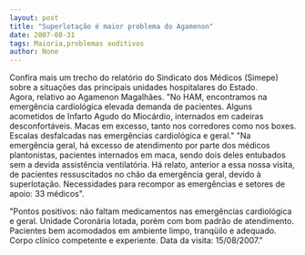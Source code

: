 ```yaml
---
layout: post
title: "Superlotação é maior problema do Agamenon"
date: 2007-08-31
tags: Maioria,problemas auditivos
author: None
---
```

Confira mais um trecho do relat&oacute;rio do Sindicato dos M&eacute;dicos (Simepe) sobre a situa&ccedil;&otilde;es das principais unidades hospitalares do Estado.&nbsp; Agora,&nbsp;relativo ao Agamenon Magalh&atilde;es.
&quot;No HAM,&nbsp;encontramos&nbsp;na emerg&ecirc;ncia cardiol&oacute;gica&nbsp;elevada demanda de pacientes. Alguns acometidos de Infarto Agudo do Mioc&aacute;rdio, internados em cadeiras desconfort&aacute;veis. Macas em excesso, tanto nos corredores como nos boxes. Escalas desfalcadas nas emerg&ecirc;ncias cardiol&oacute;gica e geral.&quot;
&quot;Na emerg&ecirc;ncia geral, h&aacute; excesso de atendimento por parte dos m&eacute;dicos plantonistas, pacientes internados em maca, sendo dois deles entubados sem a devida assist&ecirc;ncia ventilat&oacute;ria. H&aacute; relato, anterior a essa nossa visita, de pacientes ressuscitados no ch&atilde;o da emerg&ecirc;ncia geral, devido &agrave; superlota&ccedil;&atilde;o. Necessidades para recompor as emerg&ecirc;ncias e setores de apoio: 33 m&eacute;dicos&quot;. 

&quot;Pontos positivos: n&atilde;o&nbsp;faltam medicamentos nas emerg&ecirc;ncias cardiol&oacute;gica e geral. Unidade Coron&aacute;ria lotada, por&eacute;m com bom padr&atilde;o de atendimento. Pacientes bem acomodados em ambiente limpo, tranq&uuml;ilo e adequado. Corpo cl&iacute;nico competente e experiente.&nbsp;Data da visita: 15/08/2007.&quot; 